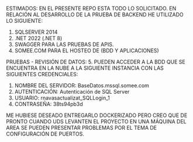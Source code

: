 ESTIMADOS: EN EL PRESENTE REPO ESTA TODO LO SOLICITADO. EN RELACIÓN AL DESARROLLO DE LA PRUEBA DE BACKEND HE UTILIZADO LO SIGUIENTE:

1. SQLSERVER 2014
2. .NET 2022 (.NET 8)
3. SWAGGER PARA LAS PRUEBAS DE APIS.
4. SOMEE.COM PARA EL HOSTEO DE (BDD Y APLICACIONES)

PRUEBAS - REVISIÓN DE DATOS:
5. PUEDEN ACCEDER A LA BDD QUE SE ENCUENTRA EN LA NUBE A LA
SIGUIENTE INSTANCIA CON LAS SIGUIENTES CREDENCIALES:

1. NOMBRE DEL SERVIDOR: BaseDatos.mssql.somee.com
2. AUTENTICACIÓN:       Autenticación de SQL Server
3. USUARIO:             rnavasactualizat_SQLLogin_1
4. CONTRASEÑA:          38ts94pb3d


ME HUBIESE DESEADO ENTREGARLO DOCKERIZADO PERO CREO QUE DE PRONTO CUANDO UDS LEVANTEN EL PROYECTO EN UNA MÁQUINA DEL AREA SE PUEDEN PRESENTAR 
PROBLEMAS POR EL TEMA DE CONFIGURACIÓN DE PUERTOS.



   
